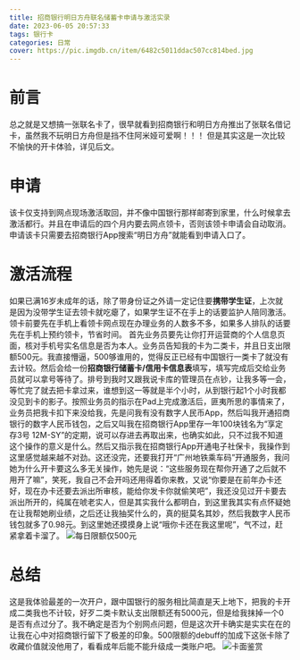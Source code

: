 ```yaml
---
title: 招商银行明日方舟联名储蓄卡申请与激活实录
date: 2023-06-05 20:57:33
tags: 银行卡
categories: 日常
cover: https://pic.imgdb.cn/item/6482c5011ddac507cc814bed.jpg
---
```

# 前言
总之就是又想搞一张联名卡了，很早就看到招商银行和明日方舟推出了张联名借记卡，虽然我不玩明日方舟但是挡不住阿米娅可爱啊！！！
但是其实这是一次比较不愉快的开卡体验，详见后文。

# 申请
该卡仅支持到网点现场激活取回，并不像中国银行那样邮寄到家里，什么时候拿去激活都行。并且在申请后的四个月内要去网点领卡，否则该领卡申请会自动取消。
申请该卡只需要去招商银行App搜索“明日方舟”就能看到申请入口了。

# 激活流程
如果已满16岁未成年的话，除了带身份证之外请一定记住要**携带学生证**，上次就是因为没带学生证去领卡就吃瘪了，如果学生证不在手上的话要监护人陪同激活。领卡前要先在手机上看领卡网点现在办理业务的人数多不多，如果多人排队的话要先在手机上预约领卡，节省时间。
首先业务员要先让你打开运营商的个人信息页面，核对手机号实名信息是否为本人。业务员告知我的卡为二类卡，并且日支出限额500元。我直接懵逼，500够谁用的，觉得反正已经有中国银行一类卡了就没有去计较。然后会给一份**招商银行储蓄卡/信用卡信息表**填写，填写完成后交给业务员就可以拿号等待了。排号到我时又跟我说卡库的管理员在点钞，让我多等一会，等忙完了就去把卡拿过来，谁想到这一等就是半个小时，从到银行起1个小时我都没见到卡的影子。按照业务员的指示在Pad上完成激活后，匪夷所思的事情来了，业务员把我卡扣下来没给我，先是问我有没有数字人民币App，然后叫我开通招商银行的数字人民币钱包，之后又叫我在招商银行App里存一年100块钱名为“享定存3号 12M-SY”的定期，说可以存进去再取出来，也确实如此，只不过我不知道这个操作的意义是什么。然后又指示我在招商银行App开通电子社保卡，我操作到这里感觉越来越不对劲。这还没完，还要我打开“广州地铁乘车码”开通服务，我问她为什么开卡要这么多无关操作，她先是说：“这些服务现在帮你开通了之后就不用开了嘛”，笑死，我自己不会开吗还用得着你来教，又说“你要是在前年办卡还好，现在办卡还要去派出所审核，能给你发卡你就偷笑吧”，我还没见过开卡要去派出所开的，纯属在唬老实人，但是其实我什么都明白，到这里我其实有点怀疑她在让我帮她刷业绩，之后还让我抽奖什么的，真的挺莫名其妙，然后我数字人民币钱包就多了0.98元。到这里她还摸摸身上说“哦你卡还在我这里呢”，气不过，赶紧拿着卡溜了。
![每日限额仅500元](https://pic.imgdb.cn/item/6482c3ff1ddac507cc7fc115.jpg)

# 总结
这是我体验最差的一次开户，跟中国银行的服务相比简直是天上地下，把我的卡开成二类我也不计较，好歹二类卡默认支出限额还有5000元，但是给我抹掉一个0是否有点过分了。我不确定是否为个别网点问题，但是这次开卡确实是实实在在的让我在心中对招商银行留下了极差的印象。500限额的debuff的加成下这张卡除了收藏价值就没他用了，看看成年后能不能升级成一类账户吧。
![卡面鉴赏](https://pic.imgdb.cn/item/6482c5011ddac507cc814bed.jpg)